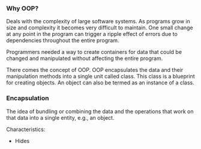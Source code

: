 ### Why OOP?
Deals with the complexity of large software systems. As programs grow in size and complexity it becomes very difficult to maintain. One small change at any point in the program can trigger a ripple effect of errors due to dependencies throughout the entire program. 

Programmers needed a way to create containers for data that could be changed and manipulated without affecting the entire program.

There comes the concept of OOP. OOP encapsulates the data and their manipulation methods into a single unit called class. This class is a blueprint for creating objects. An object can also be termed as an instance of a class.

### Encapsulation
The idea of bundling or combining the data and the operations that work on that data into a single entity, e.g., an object.

Characteristics:
- Hides 